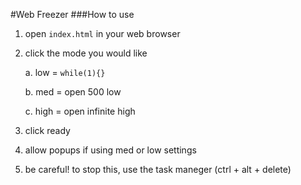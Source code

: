 #Web Freezer
###How to use

1. open `index.html` in your web browser

2. click the mode you would like

	a. low = `while(1){}`

	b. med = open 500 low

	c. high = open infinite high

3. click ready
4. allow popups if using med or low settings
5. be careful! to stop this, use the task maneger (ctrl + alt + delete)

